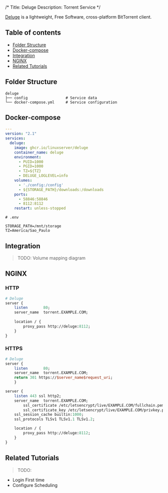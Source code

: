 /*
Title: Deluge
Description: Torrent Service
*/

[Deluge](http://deluge-torrent.org/) is a lightweight, Free Software, cross-platform BitTorrent client.

## Table of contents
- [Folder Structure](#folder-structure)
- [Docker-compose](#docker-compose)
- [Integration](#integration)
- [NGINX](#nginx)
- [Related Tutorials](#related-tutorials)

## Folder Structure

```
deluge
├── config                 # Service data
└── docker-compose.yml     # Service configuration
```
## Docker-compose
```yaml
---
version: "2.1"
services:
  deluge:
    image: ghcr.io/linuxserver/deluge
    container_name: deluge
    environment:
      - PUID=1000
      - PGID=1000
      - TZ=${TZ}
      - DELUGE_LOGLEVEL=info
    volumes:
      - './config:/config'
      - ${STORAGE_PATH}/downloads:/downloads
    ports:
      - 58846:58846
      - 8112:8112
    restart: unless-stopped
```

```
# .env

STORAGE_PATH=/mnt/storage
TZ=America/Sao_Paulo
```
## Integration

> TODO: Volume mapping diagram
## NGINX

### HTTP

```perl
# Deluge
server {
    listen       80;
    server_name  torrent.EXAMPLE.COM;
    
    location / {
        proxy_pass http://deluge:8112;
    }
}
```

### HTTPS

```perl
# Deluge
server {
    listen       80;
    server_name  torrent.EXAMPLE.COM;
    return 301 https://$server_name$request_uri;
    }

server {
    listen 443 ssl http2;
    server_name  torrent.EXAMPLE.COM;
        ssl_certificate /etc/letsencrypt/live/EXAMPLE.COM/fullchain.pem;
        ssl_certificate_key /etc/letsencrypt/live/EXAMPLE.COM/privkey.pem;
    ssl_session_cache builtin:1000;
    ssl_protocols TLSv1 TLSv1.1 TLSv1.2;

    location / {
        proxy_pass http://deluge:8112;
    }
}
```

## Related Tutorials

> TODO:
 - Login First time
 - Configure Scheduling

